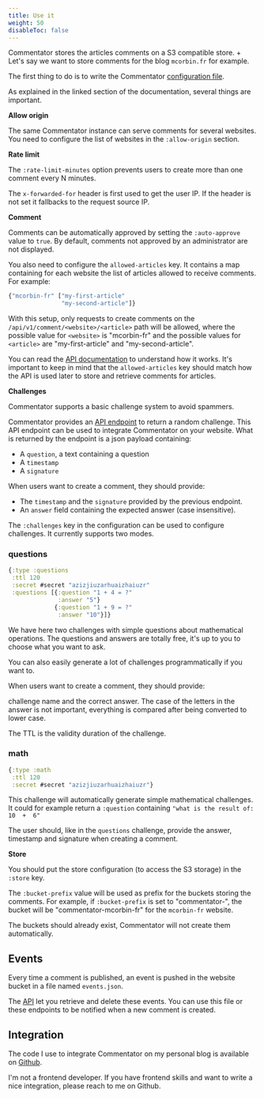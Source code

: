 ```yaml
---
title: Use it
weight: 50
disableToc: false
---
```


Commentator stores the articles comments on a S3 compatible store. +
Let's say we want to store comments for the blog `mcorbin.fr` for example.

The first thing to do is to write the Commentator [configuration file](/howto/configuration/).

As explained in the linked section of the documentation, several things are important.

**Allow origin**

The same Commentator instance can serve comments for several websites. You need to configure the list of websites in the `:allow-origin` section.

**Rate limit**

The `:rate-limit-minutes` option prevents users to create more than one comment every N minutes.

The `x-forwarded-for` header is first used to get the user IP. If the header is not set it fallbacks to the request source IP.

**Comment**

Comments can be automatically approved by setting the `:auto-approve` value to `true`. By default, comments not approved by an administrator are not displayed.

You also need to configure the `allowed-articles` key. It contains a map containing for each website the list of articles allowed to receive comments. For example:

```clojure
{"mcorbin-fr" ["my-first-article"
               "my-second-article"]}
```

With this setup, only requests to create comments on the `/api/v1/comment/<website>/<article>` path will be allowed, where the possible value for `<website>` is "mcorbin-fr" and the possible values for `<article>` are "my-first-article" and "my-second-article".

You can read the [API documentation](/api/comments/) to understand how it works. It's important to keep in mind that the `allowed-articles` key should match how the API is used later to store and retrieve comments for articles.

**Challenges**

Commentator supports a basic challenge system to avoid spammers.

Commentator provides an [API endpoint](/api/comments/) to return a random challenge. This API endpoint can be used to integrate Commentator on your website. What is returned by the endpoint is a json payload containing:

- A `question`, a text containing a question
- A `timestamp`
- A `signature`

When users want to create a comment, they should provide:

- The `timestamp` and the `signature` provided by the previous endpoint.
- An `answer` field containing the expected answer (case insensitive).

The `:challenges` key in the configuration can be used to configure challenges. It currently supports two modes.

### questions

```clojure
{:type :questions
 :ttl 120
 :secret #secret "azizjiuzarhuaizhaiuzr"
 :questions [{:question "1 + 4 = ?"
              :answer "5"}
             {:question "1 + 9 = ?"
              :answer "10"}]}
```

We have here two challenges with simple questions about mathematical operations. The questions and answers are totally free, it's up to you to choose what you want to ask.

You can also easily generate a lot of challenges programmatically if you want to.

When users want to create a comment, they should provide:

challenge name and the correct answer. The case of the letters in the answer is not important, everything is compared after being converted to lower case.

The TTL is the validity duration of the challenge.

### math

```clojure
{:type :math
 :ttl 120
 :secret #secret "azizjiuzarhuaizhaiuzr"}
```

This challenge will automatically generate simple mathematical challenges. It could for example return a `:question` containing `"what is the result of: 10  +  6"`

The user should, like in the `questions` challenge, provide the answer, timestamp and signature when creating a comment.

**Store**

You should put the store configuration (to access the S3 storage) in the `:store` key.

The `:bucket-prefix` value will be used as prefix for the buckets storing the comments. For example, if `:bucket-prefix` is set to "commentator-", the bucket will be "commentator-mcorbin-fr" for the `mcorbin-fr` website.

The buckets should already exist, Commentator will not create them automatically.

## Events

Every time a comment is published, an event is pushed in the website bucket in a file named `events.json`.

The [API](/api/events/) let you retrieve and delete these events. You can use this file or these endpoints to be notified when a new comment is created.

## Integration

The code I use to integrate Commentator on my personal blog is available on [Github](https://github.com/mcorbin/commentator/blob/master/integration/mcorbin/page.html).

I'm not a frontend developer. If you have frontend skills and want to write a nice integration, please reach to me on Github.
